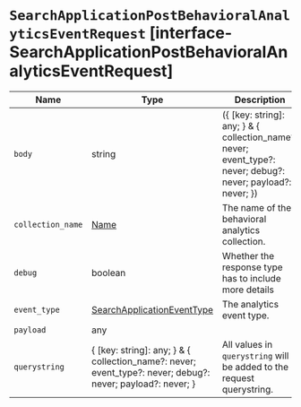 # `SearchApplicationPostBehavioralAnalyticsEventRequest` [interface-SearchApplicationPostBehavioralAnalyticsEventRequest]

| Name | Type | Description |
| - | - | - |
| `body` | string | ({ [key: string]: any; } & { collection_name?: never; event_type?: never; debug?: never; payload?: never; }) | All values in `body` will be added to the request body. |
| `collection_name` | [Name](./Name.md) | The name of the behavioral analytics collection. |
| `debug` | boolean | Whether the response type has to include more details |
| `event_type` | [SearchApplicationEventType](./SearchApplicationEventType.md) | The analytics event type. |
| `payload` | any | &nbsp; |
| `querystring` | { [key: string]: any; } & { collection_name?: never; event_type?: never; debug?: never; payload?: never; } | All values in `querystring` will be added to the request querystring. |
